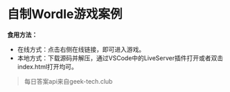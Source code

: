 # 自制Wordle游戏案例

**食用方法：**
- 在线方式：点击右侧在线链接，即可进入游戏。
- 本地方式：下载源码并解压，通过VSCode中的LiveServer插件打开或者双击index.html打开均可。

> 每日答案api来自geek-tech.club
